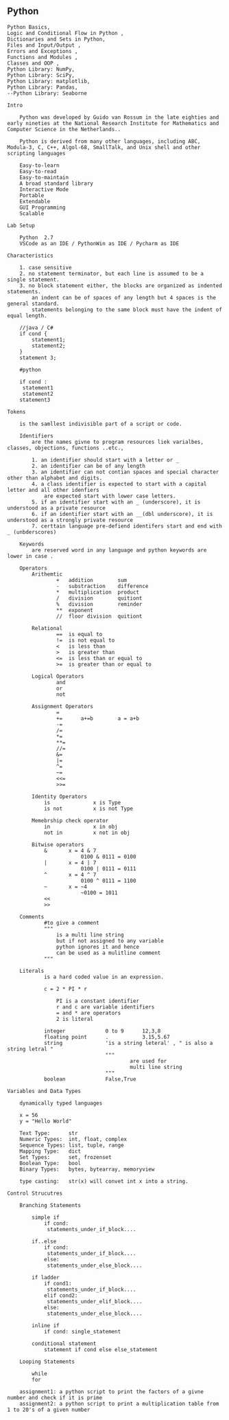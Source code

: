 Python
---------------------------------------------

    Python Basics, 
    Logic and Conditional Flow in Python , 
    Dictionaries and Sets in Python, 
    Files and Input/Output , 
    Errors and Exceptions , 
    Functions and Modules , 
    Classes and OOP , 
    Python Library: NumPy,
    Python Library: SciPy,
    Python Library: matplotlib,
    Python Library: Pandas,
    --Python Library: Seaborne

    Intro

        Python was developed by Guido van Rossum in the late eighties and early nineties at the National Research Institute for Mathematics and Computer Science in the Netherlands..

        Python is derived from many other languages, including ABC, Modula-3, C, C++, Algol-68, SmallTalk, and Unix shell and other scripting languages

        Easy-to-learn
        Easy-to-read
        Easy-to-maintain
        A broad standard library
        Interactive Mode
        Portable
        Extendable
        GUI Programming
        Scalable

    Lab Setup

        Python  2.7
        VSCode as an IDE / PythonWin as IDE / Pycharm as IDE

    Characteristics

        1. case sensitive
        2. no statement terminator, but each line is assumed to be a single statement.
        3. no block statement either, the blocks are organized as indented statements.
            an indent can be of spaces of any length but 4 spaces is the general standard.
            statements belonging to the same block must have the indent of equal length.

        //java / C#
        if cond {
            statement1;
            statement2;
        }
        statement 3;

        #python

        if cond :
         statement1
         statement2
        statement3

    Tokens

        is the samllest indivisible part of a script or code.

        Identifiers
            are the names givne to program resources liek varialbes, classes, objections, functions ..etc.,

            1. an identifier should start with a letter or _
            2. an identifier can be of any length
            3. an identifier can not contian spaces and special character other than alphabet and digits.
            4. a class identifier is expected to start with a capital letter and all other idenfiers
                are expected start with lower case letters.
            5. if an identifier start with an _ (underscore), it is understood as a private resource
            6. if an identifier start with an __(dbl underscore), it is understood as a strongly private resource
            7. certtain language pre-defiend identifers start and end with _ (unbderscores)

        Keywords
            are reserved word in any language and python keywords are lower in case .

        Operators
            Arithemtic
                    +   addition        sum
                    -   substraction    difference
                    *   multiplication  product
                    /   division        quitiont
                    %   division        reminder
                    **  exponent
                    //  floor division  quitiont

            Relational
                    ==  is equal to
                    !=  is not equal to
                    <   is less than
                    >   is greater than
                    <=  is less than or equal to
                    >=  is greater than or equal to

            Logical Operators
                    and
                    or
                    not

            Assignment Operators
                    =
                    +=      a+=b        a = a+b
                    -=
                    /=
                    *=
                    **=
                    //=
                    &=
                    |=
                    ^=
                    ~=
                    <<=
                    >>=

            Identity Operators
                is              x is Type
                is not          x is not Type

            Memebrship check operator
                in              x in obj
                not in          x not in obj

            Bitwise operators
                &       x = 4 & 7
                            0100 & 0111 = 0100
                |       x = 4 | 7
                            0100 | 0111 = 0111
                ^       x = 4 ^ 7
                            0100 ^ 0111 = 1100
                ~       x = ~4
                            ~0100 = 1011
                <<
                >>

        Comments
                #to give a comment
                """
                    is a multi line string
                    but if not assigned to any variable
                    python ignores it and hence
                    can be used as a mulitline comment
                """

        Literals
                is a hard coded value in an expression.

                c = 2 * PI * r

                    PI is a constant identifier
                    r and c are variable identifiers
                    = and * are operators
                    2 is literal

                integer             0 to 9      12,3,8 
                floating point      .           3.15,5.67
                string              'is a string leteral' , " is also a string letral " 
                                    """
                                            are used for
                                            multi line string
                                    """
                boolean             False,True

    Variables and Data Types

        dynamically typed languages

        x = 56
        y = "Hello World"

        Text Type:	    str
        Numeric Types:	int, float, complex
        Sequence Types:	list, tuple, range
        Mapping Type:	dict
        Set Types:	    set, frozenset
        Boolean Type:	bool
        Binary Types:	bytes, bytearray, memoryview

        type casting:   str(x) will convet int x into a string.

    Control Strucutres

        Branching Statements 

            simple if
                if cond:
                 statements_under_if_block....

            if..else
                if cond:
                 statements_under_if_block....
                else:
                 statements_under_else_block....

            if ladder
                if cond1:
                 statements_under_if_block....
                elif cond2:
                 statements_under_elif_block....
                else:
                 statements_under_else_block....

            inline if
                if cond: single_statement                

            conditional statement
                statement if cond else else_statement

        Looping Statements

            while
            for

        assignment1: a python script to print the factors of a givne number and check if it is prime
        assignment2: a python script to print a multiplication table from 1 to 20's of a given number

    

    
  
